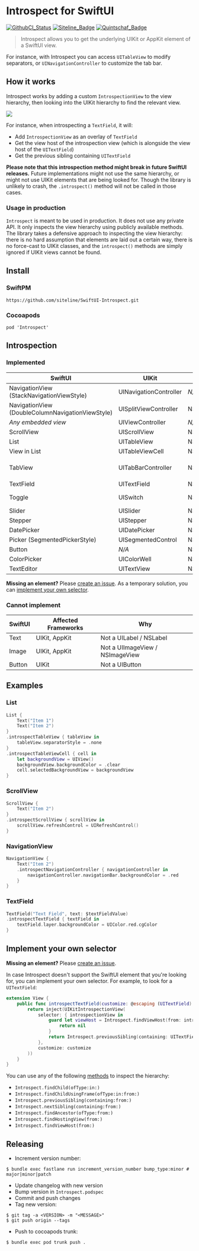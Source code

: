 Introspect for SwiftUI
======================

[![GithubCI_Status]][GithubCI_URL] [![Siteline_Badge]](https://siteline.com) [![Quintschaf_Badge]](https://quintschaf.com)

> Introspect allows you to get the underlying UIKit or AppKit element of a SwiftUI view.

For instance, with Introspect you can access `UITableView` to modify separators, or `UINavigationController` to customize the tab bar.

How it works
------------

Introspect works by adding a custom `IntrospectionView` to the view hierarchy, then looking into the UIKit hierarchy to find the relevant view.

![](./docs/diagram.png)

For instance, when introspecting a `TextField`, it will:

 - Add `IntrospectionView` as an overlay of `TextField`
 - Get the view host of the introspection view (which is alongside the view host of the `UITextField`)
 - Get the previous sibling containing `UITextField`

**Please note that this introspection method might break in future SwiftUI releases.** Future implementations might not use the same hierarchy, or might not use UIKit elements that are being looked for. Though the library is unlikely to crash, the `.introspect()` method will not be called in those cases.

### Usage in production

`Introspect` is meant to be used in production. It does not use any private API. It only inspects the view hierarchy using publicly available methods. The library takes a defensive approach to inspecting the view hierarchy: there is no hard assumption that elements are laid out a certain way, there is no force-cast to UIKit classes, and the `introspect()` methods are simply ignored if UIKit views cannot be found.


Install
-------

### SwiftPM

```
https://github.com/siteline/SwiftUI-Introspect.git
```

### Cocoapods

```
pod 'Introspect'
```

Introspection
-------------

### Implemented

SwiftUI | UIKit | AppKit | Introspect
--- | --- | --- | ---
NavigationView (StackNavigationViewStyle) | UINavigationController | _N/A_ | `.introspectNavigationController()`
NavigationView (DoubleColumnNavigationViewStyle) | UISplitViewController | NSSplitView | `.introspectSplitViewController()`
_Any embedded view_ | UIViewController | _N/A_ | `.introspectViewController()`
ScrollView | UIScrollView | NSScrollView | `.introspectScrollView()`
List | UITableView | NSTableView | `.introspectTableView()`
View in List | UITableViewCell | NSTableCellView | `introspectTableViewCell()`
TabView | UITabBarController | NSTabView | `.introspectTabBarController()` (iOS) <br/> `.introspectTabView()` (macOS)
TextField | UITextField | NSTextField | `.introspectTextField()`
Toggle | UISwitch | NSButton | `.introspectSwitch()` (iOS) <br/> `.introspectButton()` (macOS)
Slider | UISlider | NSSlider | `.introspectSlider()`
Stepper | UIStepper | NSStepper | `.introspectStepper()`
DatePicker | UIDatePicker | NSDatePicker | `.introspectDatePicker()`
Picker (SegmentedPickerStyle) | UISegmentedControl | NSSegmentedControl | `.introspectSegmentedControl()`
Button | _N/A_ | NSButton | `.introspectButton()`
ColorPicker | UIColorWell | NSColorWell | `.introspectColorWell()`
TextEditor | UITextView | NSTextView | `.introspectTextView()`


**Missing an element?** Please [create an issue](https://github.com/timbersoftware/SwiftUI-Introspect/issues). As a temporary solution, you can [implement your own selector](#implement-your-own-selector).

### Cannot implement

SwiftUI | Affected Frameworks | Why
--- | --- | ---
Text | UIKit, AppKit | Not a UILabel / NSLabel
Image | UIKit, AppKit | Not a UIImageView / NSImageView
Button | UIKit | Not a UIButton

Examples
--------

### List

```swift
List {
    Text("Item 1")
    Text("Item 2")
}
.introspectTableView { tableView in
    tableView.separatorStyle = .none
}
.introspectTableViewCell { cell in
    let backgroundView = UIView()
    backgroundView.backgroundColor = .clear
    cell.selectedBackgroundView = backgroundView
}
```

### ScrollView

```swift
ScrollView {
    Text("Item 2")
}
.introspectScrollView { scrollView in
    scrollView.refreshControl = UIRefreshControl()
}
```

### NavigationView

```swift
NavigationView {
    Text("Item 2")
    .introspectNavigationController { navigationController in
        navigationController.navigationBar.backgroundColor = .red
    }
}
```

### TextField

```swift
TextField("Text Field", text: $textFieldValue)
.introspectTextField { textField in
    textField.layer.backgroundColor = UIColor.red.cgColor
}
```

Implement your own selector
---------------------------

**Missing an element?** Please [create an issue](https://github.com/timbersoftware/SwiftUI-Introspect/issues).

In case Introspect doesn't support the SwiftUI element that you're looking for, you can implement your own selector. For example, to look for a `UITextField`:

```swift
extension View {
    public func introspectTextField(customize: @escaping (UITextField) -> ()) -> some View {
        return inject(UIKitIntrospectionView(
            selector: { introspectionView in
                guard let viewHost = Introspect.findViewHost(from: introspectionView) else {
                    return nil
                }
                return Introspect.previousSibling(containing: UITextField.self, from: viewHost)
            },
            customize: customize
        ))
    }
}
```

You can use any of the following [methods](https://github.com/timbersoftware/SwiftUI-Introspect/blob/master/Introspect/Introspect.swift#L3-L71) to inspect the hierarchy:

 - `Introspect.findChild(ofType:in:)`
 - `Introspect.findChildUsingFrame(ofType:in:from:)`
 - `Introspect.previousSibling(containing:from:)`
 - `Introspect.nextSibling(containing:from:)`
 - `Introspect.findAncestor(ofType:from:)`
 - `Introspect.findHostingView(from:)`
 - `Introspect.findViewHost(from:)`

Releasing
---------

 - Increment version number:

```
$ bundle exec fastlane run increment_version_number bump_type:minor # major|minor|patch
```

 - Update changelog with new version
 - Bump version in `Introspect.podspec`
 - Commit and push changes
 - Tag new version:

```
$ git tag -a <VERSION> -m "<MESSAGE>"
$ git push origin --tags
```

 - Push to cocoapods trunk:

```
$ bundle exec pod trunk push .
```


<!-- References -->
[CircleCI_Status]: https://circleci.com/gh/siteline/SwiftUI-Introspect.svg?style=svg&circle-token=6f995f204d4d417d31f79e7257f6e1ecf430ae07

[CircleCI_URL]: https://circleci.com/gh/siteline/SwiftUI-Introspect

[GithubCI_Status]: https://github.com/siteline/swiftui-introspect/actions/workflows/build-and-test.yml/badge.svg?branch=master

[GithubCI_URL]: https://github.com/siteline/SwiftUI-Introspect/actions/workflows/build-and-test.yml

[Siteline_Badge]: https://badgen.net/badge/Built%20by/Siteline/blue?icon=https://uploads-ssl.webflow.com/5f4513afbbfc64c4777fcccf/5f525b122370d681879e170e_siteline-icon.svg

[Quintschaf_Badge]: https://badgen.net/badge/Maintained%20by/Quintschaf/cyan?icon=https://quintschaf.com/assets/logo.svg

